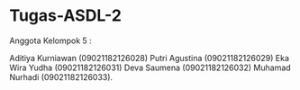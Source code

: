 # Tugas-ASDL-2
Anggota Kelompok 5 : 

Aditiya Kurniawan (09021182126028) Putri Agustina (09021182126029) Eka Wira Yudha (09021182126031) Deva Saumena  (09021182126032) Muhamad Nurhadi (09021182126033).
